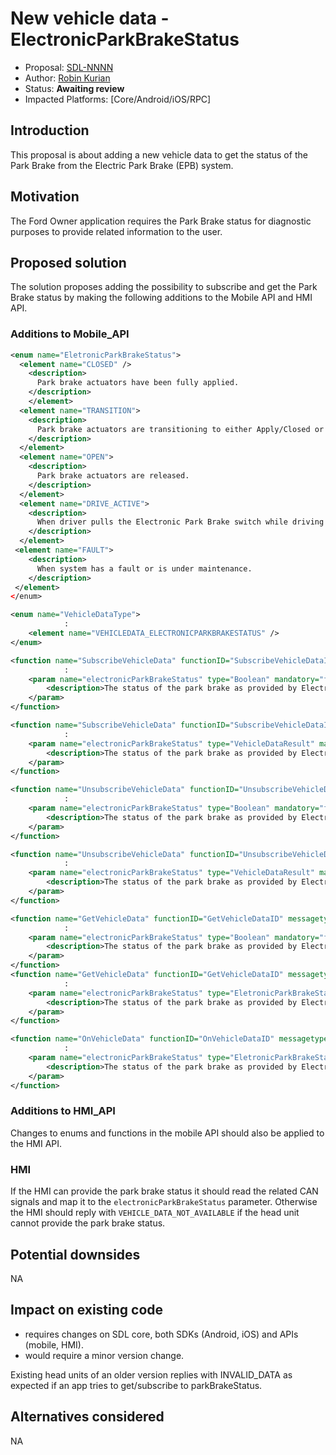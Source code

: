 # New vehicle data - ElectronicParkBrakeStatus

* Proposal: [SDL-NNNN](NNNN-New-vehicle-data-ElectronicParkBrakeStatus.md)
* Author: [Robin Kurian](https://github.com/robinmk)
* Status: **Awaiting review**
* Impacted Platforms: [Core/Android/iOS/RPC]

## Introduction

This proposal is about adding a new vehicle data to get the status of the Park Brake from the Electric Park Brake (EPB) system.

## Motivation

The Ford Owner application requires the Park Brake status for diagnostic purposes to provide related information to the user.

## Proposed solution

The solution proposes adding the possibility to subscribe and get the Park Brake status by making the following additions to the Mobile API and HMI API.

### Additions to Mobile_API

```xml
<enum name="EletronicParkBrakeStatus">
  <element name="CLOSED" />
    <description>
      Park brake actuators have been fully applied.
    </description>		
    </element>
  <element name="TRANSITION">
    <description>
      Park brake actuators are transitioning to either Apply/Closed or Release/Open state.
    </description>
  </element>
  <element name="OPEN">
    <description>
      Park brake actuators are released.
    </description>		
  </element>
  <element name="DRIVE_ACTIVE">
    <description>
      When driver pulls the Electronic Park Brake switch while driving "at speed".
    </description>
  </element>
 <element name="FAULT">
    <description>
      When system has a fault or is under maintenance.
    </description>
 </element>
</enum>

<enum name="VehicleDataType">
            :
    <element name="VEHICLEDATA_ELECTRONICPARKBRAKESTATUS" />
</enum>

<function name="SubscribeVehicleData" functionID="SubscribeVehicleDataID" messagetype="request">
            :
    <param name="electronicParkBrakeStatus" type="Boolean" mandatory="false">
        <description>The status of the park brake as provided by Electric Park Brake (EPB) system.</description>
    </param>
</function>

<function name="SubscribeVehicleData" functionID="SubscribeVehicleDataID" messagetype="response">
            :
    <param name="electronicParkBrakeStatus" type="VehicleDataResult" mandatory="false">
        <description>The status of the park brake as provided by Electric Park Brake (EPB) system.</description>
    </param>
</function>

<function name="UnsubscribeVehicleData" functionID="UnsubscribeVehicleDataID" messagetype="request">
            :
    <param name="electronicParkBrakeStatus" type="Boolean" mandatory="false">
        <description>The status of the park brake as provided by Electric Park Brake (EPB) system.</description>
    </param>
</function>

<function name="UnsubscribeVehicleData" functionID="UnsubscribeVehicleDataID" messagetype="response">
            :
    <param name="electronicParkBrakeStatus" type="VehicleDataResult" mandatory="false">
        <description>The status of the park brake as provided by Electric Park Brake (EPB) system.</description>
    </param>
</function>

<function name="GetVehicleData" functionID="GetVehicleDataID" messagetype="request">
            :
    <param name="electronicParkBrakeStatus" type="Boolean" mandatory="false">
        <description>The status of the park brake as provided by Electric Park Brake (EPB) system.</description>
    </param>
</function>
<function name="GetVehicleData" functionID="GetVehicleDataID" messagetype="response">
            :
    <param name="electronicParkBrakeStatus" type="EletronicParkBrakeStatus" mandatory="false">
        <description>The status of the park brake as provided by Electric Park Brake (EPB) system.</description>
    </param>
</function>

<function name="OnVehicleData" functionID="OnVehicleDataID" messagetype="notification">
            :
    <param name="electronicParkBrakeStatus" type="EletronicParkBrakeStatus" mandatory="false">
        <description>The status of the park brake as provided by Electric Park Brake (EPB) system.</description>
    </param>
</function>
```
### Additions to HMI_API

Changes to enums and functions in the mobile API should also be applied to the HMI API.

### HMI

If the HMI can provide the park brake status it should read the related CAN signals and map it to the `electronicParkBrakeStatus` parameter. Otherwise the HMI should reply with `VEHICLE_DATA_NOT_AVAILABLE` if the head unit cannot provide the park brake status.

## Potential downsides

NA

## Impact on existing code

- requires changes on SDL core, both SDKs (Android, iOS) and APIs (mobile, HMI).
- would require a minor version change.

Existing head units of an older version replies with INVALID_DATA as expected if an app tries to get/subscribe to parkBrakeStatus.

## Alternatives considered

NA
